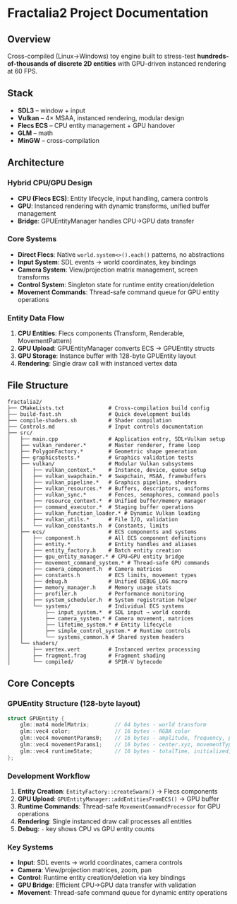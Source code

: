 # Fractalia2 Project Documentation

## Overview
Cross-compiled (Linux→Windows) toy engine built to stress-test **hundreds-of-thousands of discrete 2D entities** with GPU-driven instanced rendering at 60 FPS.

## Stack  
- **SDL3** – window + input  
- **Vulkan** – 4× MSAA, instanced rendering, modular design
- **Flecs ECS** – CPU entity management + GPU handover
- **GLM** – math  
- **MinGW** – cross-compilation

## Architecture

### Hybrid CPU/GPU Design
- **CPU (Flecs ECS)**: Entity lifecycle, input handling, camera controls
- **GPU**: Instanced rendering with dynamic transforms, unified buffer management
- **Bridge**: GPUEntityManager handles CPU→GPU data transfer

### Core Systems
- **Direct Flecs**: Native `world.system<>().each()` patterns, no abstractions
- **Input System**: SDL events → world coordinates, key bindings
- **Camera System**: View/projection matrix management, screen transforms  
- **Control System**: Singleton state for runtime entity creation/deletion
- **Movement Commands**: Thread-safe command queue for GPU entity operations

### Entity Data Flow
1. **CPU Entities**: Flecs components (Transform, Renderable, MovementPattern)
2. **GPU Upload**: GPUEntityManager converts ECS → GPUEntity structs  
3. **GPU Storage**: Instance buffer with 128-byte GPUEntity layout
4. **Rendering**: Single draw call with instanced vertex data

## File Structure

```
fractalia2/
├── CMakeLists.txt              # Cross-compilation build config
├── build-fast.sh               # Quick development builds
├── compile-shaders.sh          # Shader compilation 
├── Controls.md                 # Input controls documentation
├── src/
│   ├── main.cpp                # Application entry, SDL+Vulkan setup
│   ├── vulkan_renderer.*       # Master renderer, frame loop
│   ├── PolygonFactory.*        # Geometric shape generation
│   ├── graphicstests.*         # Graphics validation tests
│   ├── vulkan/                 # Modular Vulkan subsystems
│   │   ├── vulkan_context.*    # Instance, device, queue setup
│   │   ├── vulkan_swapchain.*  # Swapchain, MSAA, framebuffers
│   │   ├── vulkan_pipeline.*   # Graphics pipeline, shaders
│   │   ├── vulkan_resources.*  # Buffers, descriptors, uniforms
│   │   ├── vulkan_sync.*       # Fences, semaphores, command pools
│   │   ├── resource_context.*  # Unified buffer/memory manager
│   │   ├── command_executor.*  # Staging buffer operations
│   │   ├── vulkan_function_loader.* # Dynamic Vulkan loading
│   │   ├── vulkan_utils.*      # File I/O, validation
│   │   └── vulkan_constants.h  # Constants, limits
│   ├── ecs/                    # ECS components and systems
│   │   ├── component.h         # All ECS component definitions
│   │   ├── entity.*            # Entity handles and aliases
│   │   ├── entity_factory.h    # Batch entity creation
│   │   ├── gpu_entity_manager.* # CPU→GPU entity bridge
│   │   ├── movement_command_system.* # Thread-safe GPU commands
│   │   ├── camera_component.h  # Camera matrices
│   │   ├── constants.h         # ECS limits, movement types
│   │   ├── debug.h             # Unified DEBUG_LOG macro
│   │   ├── memory_manager.h    # Memory usage stats
│   │   ├── profiler.h          # Performance monitoring
│   │   ├── system_scheduler.h  # System registration helper
│   │   └── systems/            # Individual ECS systems
│   │       ├── input_system.*  # SDL input → world coords
│   │       ├── camera_system.* # Camera movement, matrices
│   │       ├── lifetime_system.* # Entity lifecycle
│   │       ├── simple_control_system.* # Runtime controls
│   │       └── systems_common.h # Shared system headers
│   └── shaders/
│       ├── vertex.vert         # Instanced vertex processing
│       ├── fragment.frag       # Fragment shading
│       └── compiled/           # SPIR-V bytecode
```


## Core Concepts

### GPUEntity Structure (128-byte layout)
```cpp
struct GPUEntity {
    glm::mat4 modelMatrix;        // 64 bytes - world transform
    glm::vec4 color;              // 16 bytes - RGBA color  
    glm::vec4 movementParams0;    // 16 bytes - amplitude, frequency, phase, timeOffset
    glm::vec4 movementParams1;    // 16 bytes - center.xyz, movementType
    glm::vec4 runtimeState;       // 16 bytes - totalTime, initialized, stateTimer, entityState
};
```

### Development Workflow
1. **Entity Creation**: `EntityFactory::createSwarm()` → Flecs components
2. **GPU Upload**: `GPUEntityManager::addEntitiesFromECS()` → GPU buffer
3. **Runtime Commands**: Thread-safe `MovementCommandProcessor` for GPU operations
4. **Rendering**: Single instanced draw call processes all entities
5. **Debug**: `-` key shows CPU vs GPU entity counts

### Key Systems
- **Input**: SDL events → world coordinates, camera controls
- **Camera**: View/projection matrices, zoom, pan
- **Control**: Runtime entity creation/deletion via key bindings  
- **GPU Bridge**: Efficient CPU→GPU data transfer with validation
- **Movement**: Thread-safe command queue for dynamic entity operations